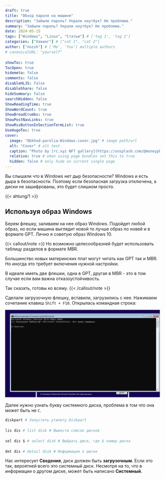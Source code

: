 ```yaml
---
draft: true
title: "Обход пароля на машине"
description: "Забыли пароль? Украли ноутбук? Не проблема."
summary: "Забыли пароль? Украли ноутбук? Не проблема."
date: 2024-05-15
tags: ["Windows", "Linux", "Статьи"] # ['tag 1', 'tag 2']
categories: ["Хакинг"] # ["cat 1", "cat 2"]
author: ["nozsh"] # ['Me', 'You'] multiple authors
# canonicalURL: "yourself"

showToc: true
TocOpen: true
hidemeta: false
comments: false
disableHLJS: false
disableShare: false
hideSummary: false
searchHidden: false
ShowReadingTime: true
ShowWordCount: true
ShowBreadCrumbs: true
ShowPostNavLinks: true
ShowRssButtonInSectionTermList: true
UseHugoToc: true
cover:
  image: "Obkhod-parolia-Windows-cover.jpg" # image path/url
  alt: "Cover" # alt text
  caption: "Photo by [rc.xyz NFT gallery](https://unsplash.com/@moneyphotos?nt) / [Unsplash](https://unsplash.com/?nt)" # display caption under cover
  relative: true # when using page bundles set this to true
  hidden: false # only hide on current single page
---
```


Вы слышали что в Windows нет дыр безопасности? Windows и есть дыра в безопасности. Поэтому если безопасная загрузка отключена, а диски не зашифрованы, это будет слишком просто.

{{< ahtung/1 >}}

## Используя образ Windows

Берем флешку, заливаем на нее образ Windows. Подойдет любой образ, но если машина выглядит новой то лучше образ по новей и в формате GPT. Лично я советую образ Windows 10.

{{< callout/note >}}
Но возможно целесообразней будет использовать таблицу разделов в формате MBR.

Большинство новых материнских плат могут читать как GPT так и MBR. Но иногда это требует включения нужной настройки.

В идеале иметь две флешки, одна в GPT, другая в MBR - это в том случае если вам важна отказоустойчивость.

Так сказать, готовы ко всему.
{{< /callout/note >}}

Сделали загрузочную флешку, вставили, загрузились с нее. Нажимаем сочетание клавиш `Shift + F10`. Открылась командная строка:

![Командная строка Windows](001-ekran-ustanovki-windows-komandnaia-stroka.jpg)

Далее нужно узнать букву системного диска, проблема в том что она может быть не `C`.

```bash
diskpart # Запустить утилиту Diskpart

lis dis # list disk # Вывести список дисков

sel dis $ # select disk # Выбрать диск, где $ номер диска

det dis # detail disk # Информация о диске
```

Нас интересует **Сведения**, диск должен быть **загрузочным**. Если это так, вероятней всего это системный диск. Несмотря на то, что в информации о другом диске, может быть написано **Системный**.
